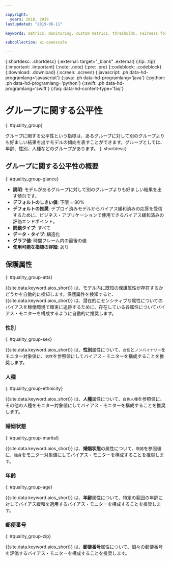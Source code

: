 ```yaml
---

copyright:
  years: 2018, 2019
lastupdated: "2019-06-11"

keywords: metrics, monitoring, custom metrics, thresholds, Fairness for a group, sex, age, race

subcollection: ai-openscale

---
```


{:shortdesc: .shortdesc}
{:external: target="_blank" .external}
{:tip: .tip}
{:important: .important}
{:note: .note}
{:pre: .pre}
{:codeblock: .codeblock}
{:download: .download}
{:screen: .screen}
{:javascript: .ph data-hd-programlang='javascript'}
{:java: .ph data-hd-programlang='java'}
{:python: .ph data-hd-programlang='python'}
{:swift: .ph data-hd-programlang='swift'}
{:faq: data-hd-content-type='faq'}

# グループに関する公平性
{: #quality_group}

グループに関する公平性という指標は、あるグループに対して別のグループよりも好ましい結果を出すモデルの傾向を表すことができます。グループとしては、年齢、性別、人種などのグループがあります。
{: shortdesc}


## グループに関する公平性の概要
{: #quality_group-glance}

- **説明**: モデルがあるグループに対して別のグループよりも好ましい結果を出す傾向です。
- **デフォルトのしきい値**: 下限 = 80%
- **デフォルトの推奨**: デプロイ済みモデルからバイアス緩和済みの応答を受信するために、ビジネス・アプリケーションで使用できるバイアス緩和済みの評価エンドポイント。
- **問題タイプ**: すべて
- **データ・タイプ**: 構造化
- **グラフ値**: 時間フレーム内の最後の値
- **使用可能な指標の詳細**: あり

## 保護属性
{: #quality_group-atts}

{{site.data.keyword.aios_short}} は、モデル内に既知の保護属性が存在するかどうかを自動的に検知します。保護属性を検知すると、{{site.data.keyword.aios_short}} は、潜在的にセンシティブな属性についてのバイアスを稼働環境で確実に追跡するために、存在している各属性についてバイアス・モニターを構成するように自動的に推奨します。 

### 性別
{: #quality_group-sex}

{{site.data.keyword.aios_short}} は、**性別**属性について、`女性`と`ノンバイナリー`をモニター対象値に、`男性`を参照値にしてバイアス・モニターを構成することを推奨します。 

### 人種
{: #quality_group-ethnicity}

{{site.data.keyword.aios_short}} は、**人種**属性について、`白色人種`を参照値に、その他の人種をモニター対象値にしてバイアス・モニターを構成することを推奨します。

### 婚姻状態
{: #quality_group-marital}

{{site.data.keyword.aios_short}} は、**婚姻状態**の属性について、`既婚`を参照値に、`独身`をモニター対象値にしてバイアス・モニターを構成することを推奨します。

### 年齢
{: #quality_group-age}

{{site.data.keyword.aios_short}} は、**年齢**属性について、特定の範囲の年齢に対してバイアス緩和を適用するバイアス・モニターを構成することを推奨します。

### 郵便番号
{: #quality_group-zip}

{{site.data.keyword.aios_short}} は、**郵便番号**属性について、個々の郵便番号を評価するバイアス・モニターを構成することを推奨します。
